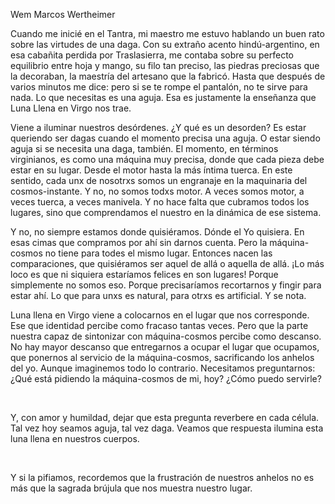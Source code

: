 Wem Marcos Wertheimer

Cuando me inicié en el Tantra, mi maestro me estuvo hablando un buen rato sobre las virtudes de una daga. Con su extraño acento hindú-argentino, en esa cabañita perdida por Traslasierra, me contaba sobre su perfecto equilibrio entre hoja y mango, su filo tan preciso, las piedras preciosas que la decoraban, la maestría del artesano que la fabricó. Hasta que después de varios minutos me dice: pero si se te rompe el pantalón, no te sirve para nada. Lo que necesitas es una aguja. Esa es justamente la enseñanza que Luna Llena en Virgo nos trae.

Viene a iluminar nuestros desórdenes. ¿Y qué es un desorden? Es estar queriendo ser dagas cuando el momento precisa una aguja. O estar siendo aguja si se necesita una daga, también. El momento, en términos virginianos, es como una máquina muy precisa, donde que cada pieza debe estar en su lugar. Desde el motor hasta la más íntima tuerca. En este sentido, cada unx de nosotrxs somos un engranaje en la maquinaria del cosmos-instante. Y no, no somos todxs motor. A veces somos motor, a veces tuerca, a veces manivela. Y no hace falta que cubramos todos los lugares, sino que comprendamos el nuestro en la dinámica de ese sistema.

Y no, no siempre estamos donde quisiéramos. Dónde el Yo quisiera. En esas cimas que compramos por ahí sin darnos cuenta. Pero la máquina-cosmos no tiene para todes el mismo lugar. Entonces nacen las comparaciones, que quisiéramos ser aquel de allá o aquella de allá. ¡Lo más loco es que ni siquiera estaríamos felices en son lugares! Porque simplemente no somos eso. Porque precisaríamos recortarnos y fingir para estar ahí. Lo que para unxs es natural, para otrxs es artificial. Y se nota.

Luna llena en Virgo viene a colocarnos en el lugar que nos corresponde. Ese que identidad percibe como fracaso tantas veces. Pero que la parte nuestra capaz de sintonizar con máquina-cosmos percibe como descanso. No hay mayor descanso que entregarnos a ocupar el lugar que ocupamos, que ponernos al servicio de la máquina-cosmos, sacrificando los anhelos del yo. Aunque imaginemos todo lo contrario. Necesitamos preguntarnos: ¿Qué está pidiendo la máquina-cosmos de mi, hoy? ¿Cómo puedo servirle?

‌

‌Y, con amor y humildad, dejar que esta pregunta reverbere en cada célula. Tal vez hoy seamos aguja, tal vez daga. Veamos que respuesta ilumina esta luna llena en nuestros cuerpos.

‌

‌Y si la pifiamos, recordemos que la frustración de nuestros anhelos no es más que la sagrada brújula que nos muestra nuestro lugar.